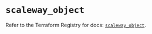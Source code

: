 # `scaleway_object`

Refer to the Terraform Registry for docs: [`scaleway_object`](https://registry.terraform.io/providers/scaleway/scaleway/2.57.0/docs/resources/object).
